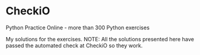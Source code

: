 # CheckiO
Python Practice Online - more than 300 Python exercises

My solutions for the exercises.
NOTE: All the solutions presented here have passed the automated check at CheckiO so they work.
